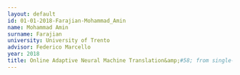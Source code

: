 ```yaml
---
layout: default 
id: 01-01-2018-Farajian-Mohammad_Amin
name: Mohammad Amin
surname: Farajian
university: University of Trento
advisor: Federico Marcello
year: 2018
title: Online Adaptive Neural Machine Translation&amp;#58; from single- to multi-domain scenarios
---
```

